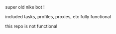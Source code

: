 super old nike bot ! 

included tasks, profiles, proxies, etc fully functional

this repo is not functional
